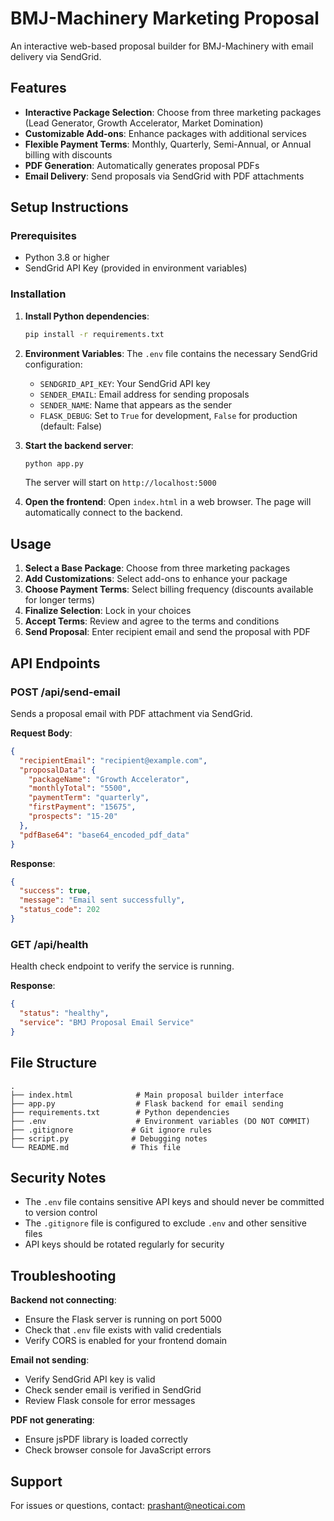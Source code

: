 # BMJ-Machinery Marketing Proposal

An interactive web-based proposal builder for BMJ-Machinery with email delivery via SendGrid.

## Features

- **Interactive Package Selection**: Choose from three marketing packages (Lead Generator, Growth Accelerator, Market Domination)
- **Customizable Add-ons**: Enhance packages with additional services
- **Flexible Payment Terms**: Monthly, Quarterly, Semi-Annual, or Annual billing with discounts
- **PDF Generation**: Automatically generates proposal PDFs
- **Email Delivery**: Send proposals via SendGrid with PDF attachments

## Setup Instructions

### Prerequisites

- Python 3.8 or higher
- SendGrid API Key (provided in environment variables)

### Installation

1. **Install Python dependencies**:
   ```bash
   pip install -r requirements.txt
   ```

2. **Environment Variables**:
   The `.env` file contains the necessary SendGrid configuration:
   - `SENDGRID_API_KEY`: Your SendGrid API key
   - `SENDER_EMAIL`: Email address for sending proposals
   - `SENDER_NAME`: Name that appears as the sender
   - `FLASK_DEBUG`: Set to `True` for development, `False` for production (default: False)

3. **Start the backend server**:
   ```bash
   python app.py
   ```
   The server will start on `http://localhost:5000`

4. **Open the frontend**:
   Open `index.html` in a web browser. The page will automatically connect to the backend.

## Usage

1. **Select a Base Package**: Choose from three marketing packages
2. **Add Customizations**: Select add-ons to enhance your package
3. **Choose Payment Terms**: Select billing frequency (discounts available for longer terms)
4. **Finalize Selection**: Lock in your choices
5. **Accept Terms**: Review and agree to the terms and conditions
6. **Send Proposal**: Enter recipient email and send the proposal with PDF

## API Endpoints

### POST /api/send-email
Sends a proposal email with PDF attachment via SendGrid.

**Request Body**:
```json
{
  "recipientEmail": "recipient@example.com",
  "proposalData": {
    "packageName": "Growth Accelerator",
    "monthlyTotal": "5500",
    "paymentTerm": "quarterly",
    "firstPayment": "15675",
    "prospects": "15-20"
  },
  "pdfBase64": "base64_encoded_pdf_data"
}
```

**Response**:
```json
{
  "success": true,
  "message": "Email sent successfully",
  "status_code": 202
}
```

### GET /api/health
Health check endpoint to verify the service is running.

**Response**:
```json
{
  "status": "healthy",
  "service": "BMJ Proposal Email Service"
}
```

## File Structure

```
.
├── index.html              # Main proposal builder interface
├── app.py                  # Flask backend for email sending
├── requirements.txt        # Python dependencies
├── .env                    # Environment variables (DO NOT COMMIT)
├── .gitignore             # Git ignore rules
├── script.py              # Debugging notes
└── README.md              # This file
```

## Security Notes

- The `.env` file contains sensitive API keys and should never be committed to version control
- The `.gitignore` file is configured to exclude `.env` and other sensitive files
- API keys should be rotated regularly for security

## Troubleshooting

**Backend not connecting**:
- Ensure the Flask server is running on port 5000
- Check that `.env` file exists with valid credentials
- Verify CORS is enabled for your frontend domain

**Email not sending**:
- Verify SendGrid API key is valid
- Check sender email is verified in SendGrid
- Review Flask console for error messages

**PDF not generating**:
- Ensure jsPDF library is loaded correctly
- Check browser console for JavaScript errors

## Support

For issues or questions, contact: prashant@neoticai.com
